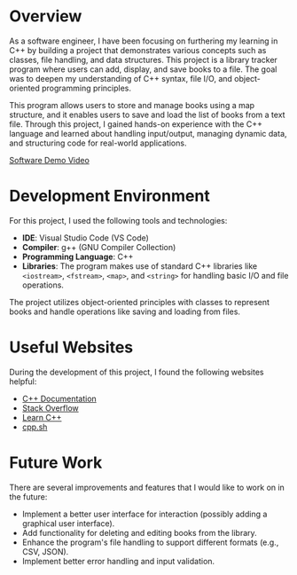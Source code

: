 # Overview

As a software engineer, I have been focusing on furthering my learning in C++ by building a project that demonstrates various concepts such as classes, file handling, and data structures. This project is a library tracker program where users can add, display, and save books to a file. The goal was to deepen my understanding of C++ syntax, file I/O, and object-oriented programming principles. 

This program allows users to store and manage books using a map structure, and it enables users to save and load the list of books from a text file. Through this project, I gained hands-on experience with the C++ language and learned about handling input/output, managing dynamic data, and structuring code for real-world applications.

[Software Demo Video](https://youtu.be/wj70is9O2jU)

# Development Environment

For this project, I used the following tools and technologies:

- **IDE**: Visual Studio Code (VS Code)
- **Compiler**: g++ (GNU Compiler Collection)
- **Programming Language**: C++
- **Libraries**: The program makes use of standard C++ libraries like `<iostream>`, `<fstream>`, `<map>`, and `<string>` for handling basic I/O and file operations.

The project utilizes object-oriented principles with classes to represent books and handle operations like saving and loading from files.

# Useful Websites

During the development of this project, I found the following websites helpful:

- [C++ Documentation](https://en.cppreference.com/w/)
- [Stack Overflow](https://stackoverflow.com/)
- [Learn C++](https://www.learncpp.com/)
- [cpp.sh](https://cpp.sh/)

# Future Work

There are several improvements and features that I would like to work on in the future:

- Implement a better user interface for interaction (possibly adding a graphical user interface).
- Add functionality for deleting and editing books from the library.
- Enhance the program's file handling to support different formats (e.g., CSV, JSON).
- Implement better error handling and input validation.
